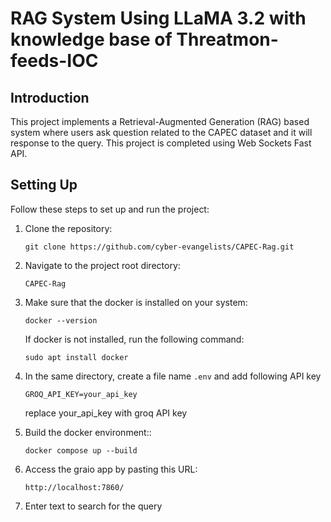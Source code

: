 # RAG System Using LLaMA 3.2 with knowledge base of Threatmon-feeds-IOC

## Introduction

This project implements a Retrieval-Augmented Generation (RAG) based system where users ask question related to the CAPEC dataset and it will response to the query. This project is completed using Web Sockets Fast API.

## Setting Up

Follow these steps to set up and run the project:

1. Clone the repository:

   ```
   git clone https://github.com/cyber-evangelists/CAPEC-Rag.git
   ```

2. Navigate to the project root directory:

   ```
   CAPEC-Rag
   ```

3. Make sure that the docker is installed on your system:

   ```
   docker --version
   ```

   If docker is not installed, run the following command:

   ```
   sudo apt install docker
   ```

4. In the same directory, create a file name `.env` and add following API key

   ```
   GROQ_API_KEY=your_api_key
   ```

   replace your_api_key with groq API key

5. Build the docker environment::

   ```
   docker compose up --build
   ```

6. Access the graio app by pasting this URL:

   ```
   http://localhost:7860/
   ```

7. Enter text to search for the query
